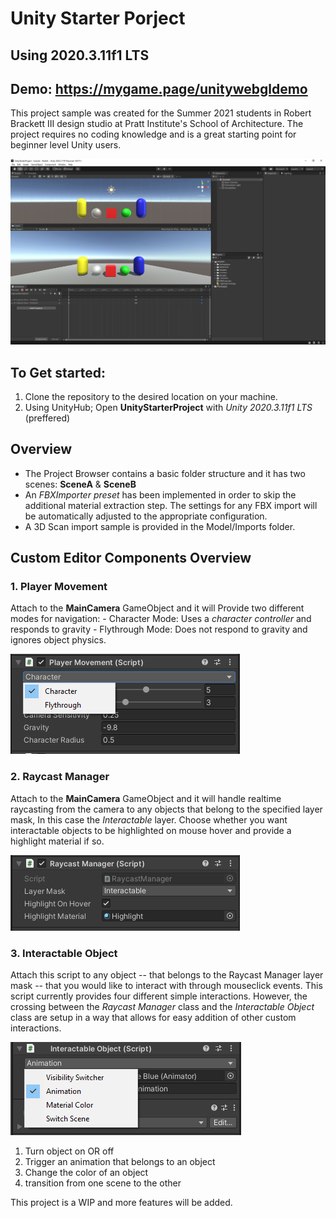 # Unity Starter Porject

## Using 2020.3.11f1 LTS

## Demo: https://mygame.page/unitywebgldemo

This project sample was created for the Summer 2021 students in Robert Brackett III design studio at Pratt Institute's School of Architecture. The project requires no coding knowledge and is a great starting point for beginner level Unity users.

![Screenshot](/Documentation/Interface.JPG)

## To Get started:
1. Clone the repository to the desired location on your machine.
2. Using UnityHub; Open **UnityStarterProject** with *Unity 2020.3.11f1 LTS* (preffered)

## Overview
- The Project Browser contains a basic folder structure and it has two scenes: **SceneA** & **SceneB**
- An *FBXImporter preset* has been implemented in order to skip the additional material extraction step. The settings for any FBX import will be automatically adjusted to the appropriate configuration.
- A 3D Scan import sample is provided in the Model/Imports folder.

## Custom Editor Components Overview
### 1. Player Movement
Attach to the **MainCamera** GameObject and it will Provide two different modes for navigation:
        - Character Mode: Uses a *character controller* and responds to gravity
        - Flythrough Mode: Does not respond to gravity and ignores object physics.

![Screenshot](/Documentation/PlayerMovement.png)

### 2. Raycast Manager
Attach to the **MainCamera** GameObject and it will handle realtime raycasting from the camera to any objects that belong to the specified layer mask, In this case the *Interactable* layer. Choose whether you want interactable objects to be highlighted on mouse hover and provide a highlight material if so.  

![Screenshot](/Documentation/RaycastManager.png)

### 3. Interactable Object
Attach this script to any object -- that belongs to the Raycast Manager layer mask -- that you would like to interact with through mouseclick events. This script currently provides four different simple interactions. However, the crossing between the *Raycast Manager* class and the *Interactable Object* class are setup in a way that allows for easy addition of other custom interactions.

![Screenshot](/Documentation/Interactable2.png)

1. Turn object on OR off
2. Trigger an animation that belongs to an object
3. Change the color of an object
4. transition from one scene to the other

This project is a WIP and more features will be added. 
